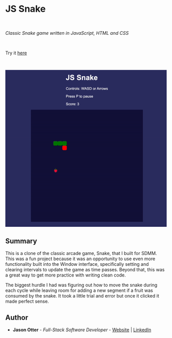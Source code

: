 # JS Snake

<br>

_Classic Snake game written in JavaScript, HTML and CSS_

<br>

Try it [here](https://j-otterbox.github.io/js-snake/)

<br>

![Snake Game Demo](https://github.com/j-otterbox/js-snake/blob/main/snake-game-demo.gif "Snake game in use")

## Summary

This is a clone of the classic arcade game, Snake, that I built for SDMM. This was a fun project because it was an opportunity to use even more functionality built into the Window interface, specifically setting and clearing intervals to update the game as time passes. Beyond that, this was a great way to get more practice with writing clean code. 

The biggest hurdle I had was figuring out how to move the snake during each cycle while leaving room for adding a new segment if a fruit was consumed by the snake. It took a little trial and error but once it clicked it made perfect sense. 

## Author

* **Jason Otter** - *Full-Stack Software Developer* - [Website](https://jason-otter.netlify.app/) | [LinkedIn](https://www.linkedin.com/in/jason-otter/)

